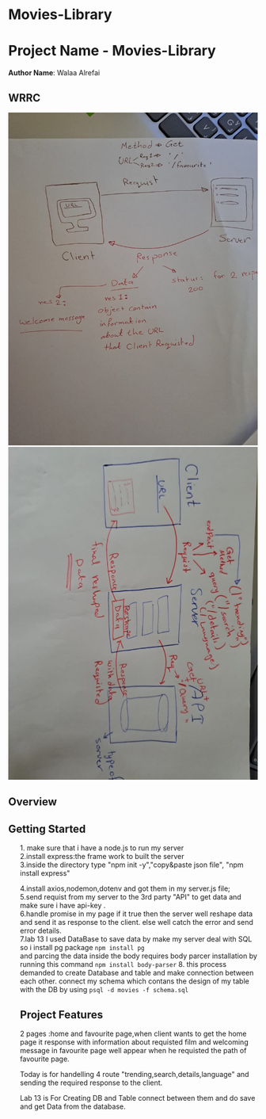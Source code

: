 # Movies-Library

# Project Name - Movies-Library

**Author Name**: Walaa Alrefai

## WRRC
![WRRC](./assets/f80bec90-3e2c-4cc7-8064-814beb2e11ba.jpg)
![WRRC](./assets/069d4191-1138-4587-9df2-e4024d643049.jpg)

## Overview

## Getting Started
<ol>
1. make sure that i have a node.js to run my server<br>
2.install express:the frame work to built the server<br>
3.inside the directory type "npm init -y","copy&paste json file",
"npm install express"
<br>

4.install axios,nodemon,dotenv and got them in my server.js file;<br>
5.send requist from my server to the 3rd party "API" to get data and make sure i have api-key .
<br>
6.handle promise in my page if it true then the server well reshape data and send it as response to the client.
else well catch the error and send error details.<br>
7.lab 13 I used DataBase to save data by make my server deal with SQL so i install pg package `npm install pg`<br> and parcing the data inside the body requires body parcer installation by running this command
`npm install body-parser`
8. this process demanded to create Database and table and make connection between each other. connect my schema which contans the design of my table with the DB by using `psql -d movies -f schema.sql`<br> 




## Project Features<br>
2 pages :home and favourite page,when client wants to get the home page it response with information about requisted film 
and welcoming message in favourite page well appear when he requisted the path of favourite page.


Today is for handelling 4 route "trending,search,details,language"
and sending the required response  to the client.


Lab 13 is For Creating DB and Table connect between them and do save and get Data from the database.

<!-- What are the features included in you app -->